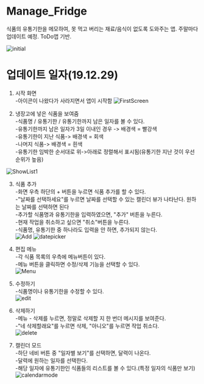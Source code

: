 # Manage_Fridge
식품의 유통기한을 메모하여, 못 먹고 버리는 재료/음식이 없도록 도와주는 앱. 주말마다 업데이트 예정.
ToDo앱 기반.

![initial](https://github.com/pakminseok/Manage_Fridge/blob/master/howToImage/requirement.JPG)
  
  
  
# 업데이트 일자(19.12.29)  
  
1. 시작 화면  
-아이콘이 나왔다가 사라지면서 앱이 시작함
![FirstScreen](https://github.com/pakminseok/Manage_Fridge/blob/master/howToImage/FirstScreen.jpg)

2. 냉장고에 넣은 식품을 보여줌  
-식품명 / 유통기한 / 유통기한까지 남은 일자를 볼 수 있다.  
-유통기한까지 남은 일자가 3일 이내인 경우 -> 배경색 = 빨강색  
-유통기한이 지난 식품-> 배경색 = 회색  
-나머지 식품-> 배경색 = 흰색  
-유통기한 임박한 순서대로 위->아래로 정렬해서 표시됨(유통기한 지난 것이 우선순위가  높음)

![ShowList1](https://github.com/pakminseok/Manage_Fridge/blob/master/howToImage/ShowList1.png)

3. 식품 추가  
-화면 우측 하단의 + 버튼을 누르면 식품 추가를 할 수 있다.  
-"날짜를 선택하세요"를 누르면 날짜를 선택할 수 있는 캘린더 뷰가 나타난다. 원하는 날짜를 선택하면 된다  
-추가할 식품명과 유통기한을 입력하였으면, "추가" 버튼을 누른다.  
-현재 작업을 취소하고 싶으면 "취소"버튼을 누른다.  
-식품명, 유통기한 중 하나라도 입력을 안 하면, 추가되지 않는다.  
![Add](https://github.com/pakminseok/Manage_Fridge/blob/master/howToImage/AddItem.png)
![datepicker](https://github.com/pakminseok/Manage_Fridge/blob/master/howToImage/ChooseExpirationDate.jpg)

4. 편집 메뉴  
-각 식품 목록의 우측에 메뉴버튼이 있다.  
-메뉴 버튼을 클릭하면 수정/삭제 기능을 선택할 수 있다.  
![Menu](https://github.com/pakminseok/Manage_Fridge/blob/master/howToImage/Menu_Edit_Delete.png)

5. 수정하기  
-식품명이나 유통기한을 수정할 수 있다.  
![edit](https://github.com/pakminseok/Manage_Fridge/blob/master/howToImage/EditItem.jpg)

6. 삭제하기  
-메뉴 - 삭제를 누르면, 정말로 삭제할 지 한 번더 메시지를 보여준다.  
-"네 삭제할래요"를 누르면 삭제, "아니오"를 누르면 작업 취소다.  
![delete](https://github.com/pakminseok/Manage_Fridge/blob/master/howToImage/DeleteItem.jpg)

7. 캘린더 모드  
-하단 네비 버튼 중 "일자별 보기"를 선택하면, 달력이 나온다.  
-달력에 원하는 일자를 선택한다.  
-해당 일자에 유통기한인 식품들의 리스트를 볼 수 있다.(특정 일자의 식품만 보기)  
![calendarmode](https://github.com/pakminseok/Manage_Fridge/blob/master/howToImage/CalendarView.png)
